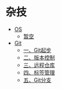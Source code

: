 <h1>杂技</h1>

- [OS](/杂技/OS/)
    - [暂空]()
- [Git](/杂技/Git/)
    -   [一、Git起步](/杂技/Git/一、Git起步.md)
    -   [二、版本控制](/杂技/Git/二、版本控制.md)
    -   [三、远程仓库](/杂技/Git/三、远程仓库.md)
    -   [四、标签管理](/杂技/Git/四、标签管理.md)
    -   [五、Git分支](/杂技/Git/五、Git分支.md)


